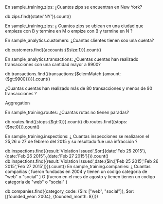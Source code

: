 En sample_training.zips: ¿Cuantos zips se encuentran en New York?

db.zips.find({state:'NY'}).count()

En sample_training.zips: ¿ Cuantos zips se ubican en una ciudad que empieze con B y termine en M o empize con B y termine en N ?


En sample_analytics.customers: ¿Cuantas clientes tienen soo una cuenta?

db.customers.find({accounts:{$size:1}}).count()


En sample_analytics.transactions: ¿Cuentas cuentas han realizado transacciones con una cantidad mayor a 9900?

db.transactions.find({transactions:{$elemMatch:{amount:{$gt:9900}}}}).count()

¿Cuantas cuentas han realizado más de 80 transacciones y menos de 90 transacciones ?

Aggregation

En sample_training.routes: ¿Cuantas rutas no tienen paradas?

db.routes.find({stops:{$gt:0}}).count()
db.routes.find({stops:{$ne:0}}).count()

En sample_training.inspections: ¿ Cuantas inspecciones se realizaron el 25,26 o 27 de febrero del 2015 y su resultado fue una infracción ?

db.inspections.find({result:'Violation Issued',$or:[{date:'Feb 25 2015'},{date:'Feb 26 2015'},{date:'Feb 27 2015'}]}).count()
db.inspections.find({result:'Violation Issued',date:{$in:['Feb 25 2015','Feb 26 2015','Feb 27 2015']}}).count()
En sample_training.companies: ¿ Cuantas compañias ( fueron fundadas en 2004 y tienen un codigo categoria de "web" o "social" )  O   (fueron en el mes de agosto y tienen tienen un codigo categoria de "web" o "social" )

db.companies.find({category_code: {$in: ["web", "social"]}, $or: [{founded_year: 2004}, {founded_month: 8}]})
